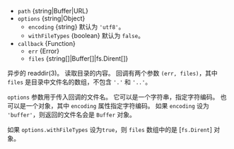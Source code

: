 <!-- YAML
added: v0.1.8
changes:
  - version: v10.10.0
    pr-url: https://github.com/nodejs/node/pull/22020
    description: New option `withFileTypes` was added.
  - version: v10.0.0
    pr-url: https://github.com/nodejs/node/pull/12562
    description: The `callback` parameter is no longer optional. Not passing
                 it will throw a `TypeError` at runtime.
  - version: v7.6.0
    pr-url: https://github.com/nodejs/node/pull/10739
    description: The `path` parameter can be a WHATWG `URL` object using `file:`
                 protocol. Support is currently still *experimental*.
  - version: v7.0.0
    pr-url: https://github.com/nodejs/node/pull/7897
    description: The `callback` parameter is no longer optional. Not passing
                 it will emit a deprecation warning with id DEP0013.
  - version: v6.0.0
    pr-url: https://github.com/nodejs/node/pull/5616
    description: The `options` parameter was added.
-->

* `path` {string|Buffer|URL}
* `options` {string|Object}
  * `encoding` {string} 默认为 `'utf8'`。
  * `withFileTypes` {boolean} 默认为 `false`。
* `callback` {Function}
  * `err` {Error}
  * `files` {string[]|Buffer[]|fs.Dirent[]}

异步的 readdir(3)。
读取目录的内容。
回调有两个参数 `(err, files)`，其中 `files` 是目录中文件名的数组，不包含 `'.'` 和 `'..'`。

`options` 参数用于传入回调的文件名。
它可以是一个字符串，指定字符编码。
也可以是一个对象，其中 `encoding` 属性指定字符编码。
如果 `encoding` 设为 `'buffer'`，则返回的文件名会是 `Buffer` 对象。

如果 `options.withFileTypes` 设为`true`，则 `files` 数组中的是 [`fs.Dirent`] 对象。

